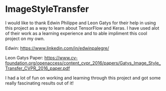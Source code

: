 # ImageStyleTransfer

I would like to thank Edwin Philippe and Leon Gatys for their help in using this project as a way to learn about TensorFlow and Keras. I have used alot of their work as a learning experience and to able impliment this cool project on my own.

Edwin: https://www.linkedin.com/in/edwinpalegre/

Leon Gatys Paper: https://www.cv-foundation.org/openaccess/content_cvpr_2016/papers/Gatys_Image_Style_Transfer_CVPR_2016_paper.pdf

I had a lot of fun on working and learning through this project and got some really fascinating results out of it!

